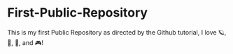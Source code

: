 # First-Public-Repository
This is my first Public Repository as directed by the Github tutorial,
I love 🪐, 🔭, 🎸, and 🎮! 
